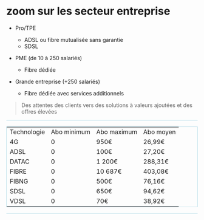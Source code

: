 # zoom sur les secteur entreprise

* Pro/TPE
    * ADSL ou fibre mutualisée sans garantie
    * SDSL

* PME (de 10 à 250 salariés)
    * Fibre dédiée

* Grande entreprise (+250 salariés)
    * Fibre dédiée avec services additionnels

> Des attentes des clients vers des solutions à valeurs ajoutées et des offres élevées

<hr style="background: lightblue">

<table style="border: 1px solid lightblue">
<tr>
    <td>Technologie</td>
    <td>Abo minimum</td>
    <td>Abo maximum</td>
    <td>Abo moyen</td>
</tr>
<tr>
    <td>4G</td>
    <td>0</td>
    <td>950€</td>
    <td>26,99€</td>
</tr>
<tr>
    <td>ADSL</td>
    <td>0</td>
    <td>100€</td>
    <td>27,20€</td>
</tr>
<tr>
    <td>DATAC</td>
    <td>0</td>
    <td>1 200€</td>
    <td>288,31€</td>
</tr>
<tr>
    <td>FIBRE</td>
    <td>0</td>
    <td>10 687€</td>
    <td>403,08€</td>
</tr>
<tr>
    <td>FIBNG</td>
    <td>0</td>
    <td>500€</td>
    <td>76,16€</td>
</tr>
<tr>
    <td>SDSL</td>
    <td>0</td>
    <td>650€</td>
    <td>94,62€</td>
</tr>
<tr>
    <td>VDSL</td>
    <td>0</td>
    <td>70€</td>
    <td>38,92€</td>
</tr>
</table>

<hr style="background: lightblue">